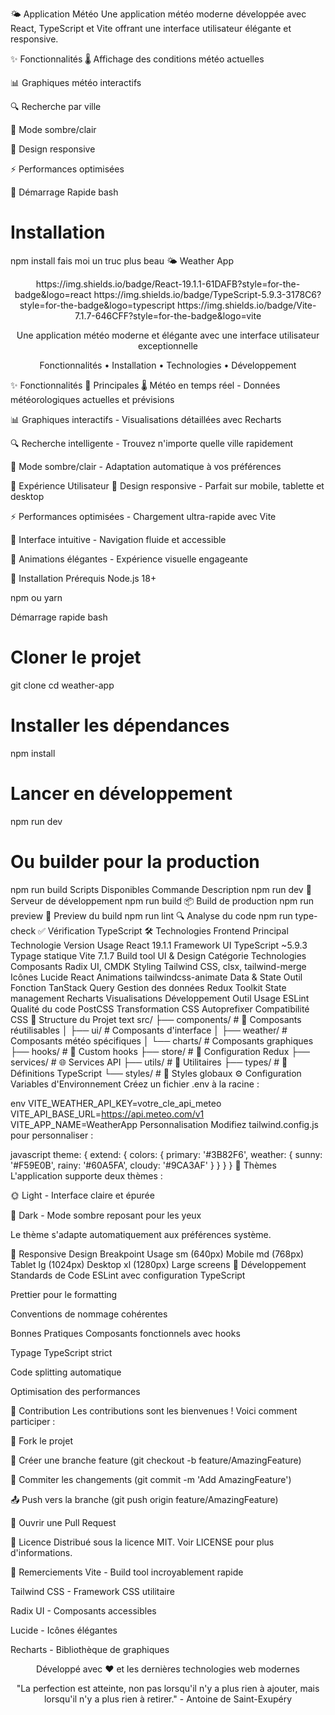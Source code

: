🌤️ Application Météo
Une application météo moderne développée avec React, TypeScript et Vite offrant une interface utilisateur élégante et responsive.

✨ Fonctionnalités
🌡️ Affichage des conditions météo actuelles

📊 Graphiques météo interactifs

🔍 Recherche par ville

🌙 Mode sombre/clair

📱 Design responsive

⚡ Performances optimisées

🚀 Démarrage Rapide
bash
# Installation
npm install
fais moi un truc plus beau
🌤️ Weather App
<div align="center">
https://img.shields.io/badge/React-19.1.1-61DAFB?style=for-the-badge&logo=react
https://img.shields.io/badge/TypeScript-5.9.3-3178C6?style=for-the-badge&logo=typescript
https://img.shields.io/badge/Vite-7.1.7-646CFF?style=for-the-badge&logo=vite

Une application météo moderne et élégante avec une interface utilisateur exceptionnelle

Fonctionnalités • Installation • Technologies • Développement

</div>
✨ Fonctionnalités
🎯 Principales
🌡️ Météo en temps réel - Données météorologiques actuelles et prévisions

📊 Graphiques interactifs - Visualisations détaillées avec Recharts

🔍 Recherche intelligente - Trouvez n'importe quelle ville rapidement

🌙 Mode sombre/clair - Adaptation automatique à vos préférences

🎨 Expérience Utilisateur
📱 Design responsive - Parfait sur mobile, tablette et desktop

⚡ Performances optimisées - Chargement ultra-rapide avec Vite

🎯 Interface intuitive - Navigation fluide et accessible

🌈 Animations élégantes - Expérience visuelle engageante

🚀 Installation
Prérequis
Node.js 18+

npm ou yarn

Démarrage rapide
bash
# Cloner le projet
git clone <repository-url>
cd weather-app

# Installer les dépendances
npm install

# Lancer en développement
npm run dev

# Ou builder pour la production
npm run build
Scripts Disponibles
Commande	Description
npm run dev	🏃 Serveur de développement
npm run build	📦 Build de production
npm run preview	👀 Preview du build
npm run lint	🔍 Analyse du code
npm run type-check	✅ Vérification TypeScript
🛠 Technologies
Frontend Principal
Technologie	Version	Usage
React	19.1.1	Framework UI
TypeScript	~5.9.3	Typage statique
Vite	7.1.7	Build tool
UI & Design
Catégorie	Technologies
Composants	Radix UI, CMDK
Styling	Tailwind CSS, clsx, tailwind-merge
Icônes	Lucide React
Animations	tailwindcss-animate
Data & State
Outil	Fonction
TanStack Query	Gestion des données
Redux Toolkit	State management
Recharts	Visualisations
Développement
Outil	Usage
ESLint	Qualité du code
PostCSS	Transformation CSS
Autoprefixer	Compatibilité CSS
📁 Structure du Projet
text
src/
├── components/          # 🧩 Composants réutilisables
│   ├── ui/             # Composants d'interface
│   ├── weather/        # Composants météo spécifiques
│   └── charts/         # Composants graphiques
├── hooks/              # 🎣 Custom hooks
├── store/              # 🏪 Configuration Redux
├── services/           # 🌐 Services API
├── utils/              # 🔧 Utilitaires
├── types/              # 📝 Définitions TypeScript
└── styles/             # 🎨 Styles globaux
⚙️ Configuration
Variables d'Environnement
Créez un fichier .env à la racine :

env
VITE_WEATHER_API_KEY=votre_cle_api_meteo
VITE_API_BASE_URL=https://api.meteo.com/v1
VITE_APP_NAME=WeatherApp
Personnalisation
Modifiez tailwind.config.js pour personnaliser :

javascript
theme: {
  extend: {
    colors: {
      primary: '#3B82F6',
      weather: {
        sunny: '#F59E0B',
        rainy: '#60A5FA',
        cloudy: '#9CA3AF'
      }
    }
  }
}
🎨 Thèmes
L'application supporte deux thèmes :

🌞 Light - Interface claire et épurée

🌙 Dark - Mode sombre reposant pour les yeux

Le thème s'adapte automatiquement aux préférences système.

📱 Responsive Design
Breakpoint	Usage
sm (640px)	Mobile
md (768px)	Tablet
lg (1024px)	Desktop
xl (1280px)	Large screens
🔧 Développement
Standards de Code
ESLint avec configuration TypeScript

Prettier pour le formatting

Conventions de nommage cohérentes

Bonnes Pratiques
Composants fonctionnels avec hooks

Typage TypeScript strict

Code splitting automatique

Optimisation des performances

🤝 Contribution
Les contributions sont les bienvenues ! Voici comment participer :

🍴 Fork le projet

🌿 Créer une branche feature (git checkout -b feature/AmazingFeature)

💾 Commiter les changements (git commit -m 'Add AmazingFeature')

📤 Push vers la branche (git push origin feature/AmazingFeature)

🔀 Ouvrir une Pull Request

📄 Licence
Distribué sous la licence MIT. Voir LICENSE pour plus d'informations.

🙏 Remerciements
Vite - Build tool incroyablement rapide

Tailwind CSS - Framework CSS utilitaire

Radix UI - Composants accessibles

Lucide - Icônes élégantes

Recharts - Bibliothèque de graphiques

<div align="center">
Développé avec ❤️ et les dernières technologies web modernes

"La perfection est atteinte, non pas lorsqu'il n'y a plus rien à ajouter, mais lorsqu'il n'y a plus rien à retirer." - Antoine de Saint-Exupéry

</div>
